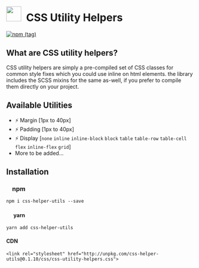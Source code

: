 # <img src="https://cdn.peiris.xyz/karapincha/karapincha-monochrome-sm.png" height="40" width="40" />&nbsp;&nbsp;CSS Utility Helpers

[![npm (tag)](https://img.shields.io/npm/v/css-helper-utils/latest?color=success&logo=GitHub)](https://www.npmjs.com/package/css-helper-utils)

## What are CSS utility helpers?
CSS utility helpers are simply a pre-compiled set of CSS classes for common style fixes which you could use inline on html elements. the library includes the SCSS mixins for the same as-well, if you prefer to compile them directly on your project.

## Available Utilities
- ⚡️ Margin [1px to 40px]
- ⚡️ Padding [1px to 40px]
- ⚡️ Display [`none` `inline` `inline-block` `block` `table` `table-row` `table-cell` `flex` `inline-flex` `grid`]
- More to be added...

## Installation

### <img src="https://cdn.worldvectorlogo.com/logos/npm.svg" height="12" /> npm
`npm i css-helper-utils --save`

#### <img src="https://cdn.worldvectorlogo.com/logos/yarn.svg" height="16" /> yarn
`yarn add css-helper-utils`

#### CDN
`<link rel="stylesheet" href="http://unpkg.com/css-helper-utils@0.1.10/css/css-utility-helpers.css">`